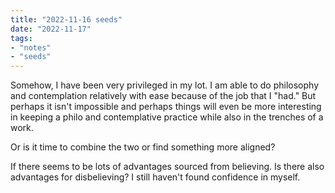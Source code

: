 ```yaml
---
title: "2022-11-16 seeds"
date: "2022-11-17"
tags:
- "notes"
- "seeds"
---
```


Somehow, I have been very privileged in my lot. I am able to do philosophy and contemplation relatively with ease because of the job that I "had." But perhaps it isn't impossible and perhaps things will even be more interesting in keeping a philo and contemplative practice while also in the trenches of a work.

Or is it time to combine the two or find something more aligned?

If there seems to be lots of advantages sourced from believing. Is there also advantages for disbelieving? I still haven't found confidence in myself.
